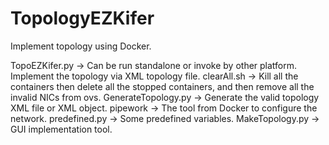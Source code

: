 # TopologyEZKifer
Implement topology using Docker.


TopoEZKifer.py       -> Can be run standalone or invoke by other platform. Implement the topology via XML topology file.
clearAll.sh         -> Kill all the containers then delete all the stopped containers, and then remove all the invalid NICs from ovs.
GenerateTopology.py  -> Generate the valid topology XML file or XML object.
pipework             -> The tool from Docker to configure the network.
predefined.py        -> Some predefined variables.
MakeTopology.py      -> GUI implementation tool.


